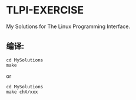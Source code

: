 # TLPI-EXERCISE

My Solutions for The Linux Programming Interface.

## 编译:

```shell
cd MySolutions
make
```

or

```shell
cd MySolutions
make chX/xxx
```


